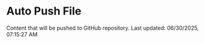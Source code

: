 # Auto Push File

Content that will be pushed to GitHub repository.
Last updated: 06/30/2025, 07:15:27 AM
